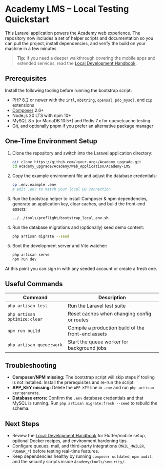 # Academy LMS – Local Testing Quickstart

This Laravel application powers the Academy web experience. The repository now includes a set of helper scripts and documentation so you can pull the project, install dependencies, and verify the build on your machine in a few minutes.

> **Tip:** If you need a deeper walkthrough covering the mobile apps and extended services, read the [Local Development Handbook](../../docs/local-development.md).

## Prerequisites

Install the following tooling before running the bootstrap script:

- PHP 8.2 or newer with the `intl`, `mbstring`, `openssl`, `pdo_mysql`, and `zip` extensions
- [Composer](https://getcomposer.org/) 2.6+
- Node.js 20 LTS with npm 10+
- MySQL 8.x (or MariaDB 10.5+) and Redis 7.x for queue/cache testing
- Git, and optionally pnpm if you prefer an alternative package manager

## One-Time Environment Setup

1. Clone the repository and switch into the Laravel application directory:

   ```bash
   git clone https://github.com/<your-org>/Academy_upgrade.git
   cd Academy_upgrade/Academy/Web_Application/Academy-LMS
   ```

2. Copy the example environment file and adjust the database credentials:

   ```bash
   cp .env.example .env
   # edit .env to match your local DB connection
   ```

3. Run the bootstrap helper to install Composer & npm dependencies, generate an application key, clear caches, and build the front-end assets:

   ```bash
   ../../tools/preflight/bootstrap_local_env.sh
   ```

4. Run the database migrations and (optionally) seed demo content:

   ```bash
   php artisan migrate --seed
   ```

5. Boot the development server and Vite watcher:

   ```bash
   php artisan serve
   npm run dev
   ```

At this point you can sign in with any seeded account or create a fresh one.

## Useful Commands

| Command | Description |
| --- | --- |
| `php artisan test` | Run the Laravel test suite |
| `php artisan optimize:clear` | Reset caches when changing config or routes |
| `npm run build` | Compile a production build of the front-end assets |
| `php artisan queue:work` | Start the queue worker for background jobs |

## Troubleshooting

- **Composer/NPM missing:** The bootstrap script will skip steps if tooling is not installed. Install the prerequisites and re-run the script.
- **APP_KEY missing:** Delete the `APP_KEY` line in `.env` and run `php artisan key:generate`.
- **Database errors:** Confirm the `.env` database credentials and that MySQL is running. Run `php artisan migrate:fresh --seed` to rebuild the schema.

## Next Steps

- Review the [Local Development Handbook](../../docs/local-development.md) for Flutter/mobile setup, optional Docker recipes, and environment hardening tips.
- Configure queues, mail, and third-party integrations (`MAIL_MAILER`, `PUSHER_*`) before testing real-time features.
- Keep dependencies healthy by running `composer outdated`, `npm audit`, and the security scripts inside `Academy/tools/security/`.

